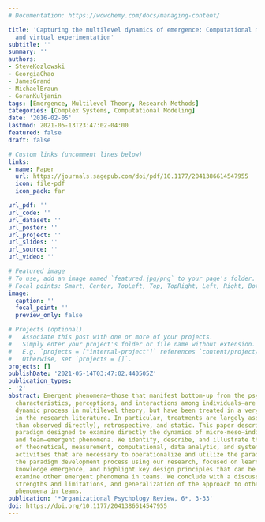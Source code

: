 ```yaml
---
# Documentation: https://wowchemy.com/docs/managing-content/

title: 'Capturing the multilevel dynamics of emergence: Computational modeling, simulation,
  and virtual experimentation'
subtitle: ''
summary: ''
authors:
- SteveKozlowski
- GeorgiaChao
- JamesGrand
- MichaelBraun
- GoranKuljanin
tags: [Emergence, Multilevel Theory, Research Methods]
categories: [Complex Systems, Computational Modeling]
date: '2016-02-05'
lastmod: 2021-05-13T23:47:02-04:00
featured: false
draft: false

# Custom links (uncomment lines below)
links:
- name: Paper
  url: https://journals.sagepub.com/doi/pdf/10.1177/2041386614547955
  icon: file-pdf
  icon_pack: far

url_pdf: ''
url_code: ''
url_dataset: ''
url_poster: ''
url_project: ''
url_slides: ''
url_source: ''
url_video: ''

# Featured image
# To use, add an image named `featured.jpg/png` to your page's folder.
# Focal points: Smart, Center, TopLeft, Top, TopRight, Left, Right, BottomLeft, Bottom, BottomRight.
image:
  caption: ''
  focal_point: ''
  preview_only: false

# Projects (optional).
#   Associate this post with one or more of your projects.
#   Simply enter your project's folder or file name without extension.
#   E.g. `projects = ["internal-project"]` references `content/project/deep-learning/index.md`.
#   Otherwise, set `projects = []`.
projects: []
publishDate: '2021-05-14T03:47:02.440505Z'
publication_types:
- '2'
abstract: Emergent phenomena—those that manifest bottom-up from the psychological
  characteristics, perceptions, and interactions among individuals—are a fundamental
  dynamic process in multilevel theory, but have been treated in a very limited way
  in the research literature. In particular, treatments are largely assumed (rather
  than observed directly), retrospective, and static. This paper describes a research
  paradigm designed to examine directly the dynamics of micro-meso—individual, dyad,
  and team—emergent phenomena. We identify, describe, and illustrate the sequence
  of theoretical, measurement, computational, data analytic, and systematic research
  activities that are necessary to operationalize and utilize the paradigm. We illustrate
  the paradigm development process using our research, focused on learning and team
  knowledge emergence, and highlight key design principles that can be applied to
  examine other emergent phenomena in teams. We conclude with a discussion of contributions,
  strengths and limitations, and generalization of the approach to other emergent
  phenomena in teams.
publication: '*Organizational Psychology Review, 6*, 3-33'
doi: https://doi.org/10.1177/2041386614547955
---
```

